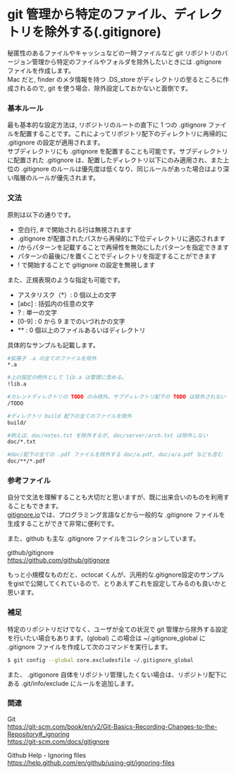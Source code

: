 # git 管理から特定のファイル、ディレクトリを除外する(.gitignore)


秘匿性のあるファイルやキャッシュなどの一時ファイルなど git リポジトリのバージョン管理から特定のファイルやフォルダを除外したいときには .gitignore ファイルを作成します。  
Mac だと, finder のメタ情報を持つ .DS_store がディレクトリの至るところに作成されるので, git を使う場合、除外設定しておかないと面倒です。


### 基本ルール
最も基本的な設定方法は, リポジトリのルートの直下に 1 つの .gitignore ファイルを配置することです。これによってリポジトリ配下のディレクトリに再帰的に .gitignore の設定が適用されます。  
サブディレクトリにも .gitignore を配置することも可能です。サブディレクトリに配置された .gitignore は、配置したディレクトリ以下にのみ適用され、また上位の .gitignore のルールは優先度は低くなり、同じルールがあった場合はより深い階層のルールが優先されます。

### 文法
原則は以下の通りです。

- 空白行, # で開始される行は無視されます
- .gitignore が配置されたパスから再帰的に下位ディレクトリに適応されます
- /からパターンを記載することで再帰性を無効にしたパターンを指定できます
- パターンの最後に/を置くことでディレクトリを指定することができます
- ! で開始することで gitignore の設定を無視します

また、正規表現のような指定も可能です。

- アスタリスク（*）: 0 個以上の文字
- [abc] : 括弧内の任意の文字
- ? : 単一の文字
- [0-9] : 0 から 9 までのいづれかの文字
- **  : 0 個以上のファイルあるいはディレクトリ

具体的なサンプルも記載します。

```sh
#拡張子 .a の全てのファイルを除外
*.a

#上の設定の例外として lib.a は管理に含める。
!lib.a

#カレントディレクトリの TODO のみ除外。サブディレクトリ配下の TODO は除外されない
/TODO

#ディレクトリ build 配下の全てのファイルを除外
build/

#例えば、doc/notes.txt を除外するが, doc/server/arch.txt は除外しない
doc/*.txt

#doc/配下の全ての .pdf ファイルを除外する doc/a.pdf, doc/a/a.pdf なども含む
doc/**/*.pdf
```

### 参考ファイル
自分で文法を理解することも大切だと思いますが、既に出来合いのものを利用することもできます。  
[gitignore.io](https://www.gitignore.io/)では、プログラミング言語などから一般的な .gitignore ファイルを生成することができて非常に便利です。  

また、github も主な .gitignore ファイルをコレクションしています。

github/gitignore   
https://github.com/github/gitignore

もっと小規模なものだと、octocat くんが、汎用的な.gitignore設定のサンプルをgistで公開してくれているので、とりあえずこれを設定してみるのも良いかと思います。

<script src="https://gist.github.com/octocat/9257657.js"></script>

### 補足
特定のリポジトリだけでなく、ユーザが全ての状況で git 管理から除外する設定を行いたい場合もあります。(global)
この場合は ~/.gitignore_global に .gitignore ファイルを作成して次のコマンドを実行します。

```sh
$ git config --global core.excludesfile ~/.gitignore_global
```
また、 .gitigonore 自体をリポジトリ管理したくない場合は、リポジトリ配下にある .git/info/exclude にルールを追加します。

### 関連
Git  
https://git-scm.com/book/en/v2/Git-Basics-Recording-Changes-to-the-Repository#_ignoring  
https://git-scm.com/docs/gitignore  

Github Help - Ignoring files  
https://help.github.com/en/github/using-git/ignoring-files
